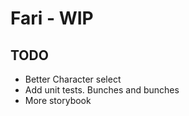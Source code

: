 # Fari - WIP

## TODO

- Better Character select
- Add unit tests. Bunches and bunches
- More storybook
